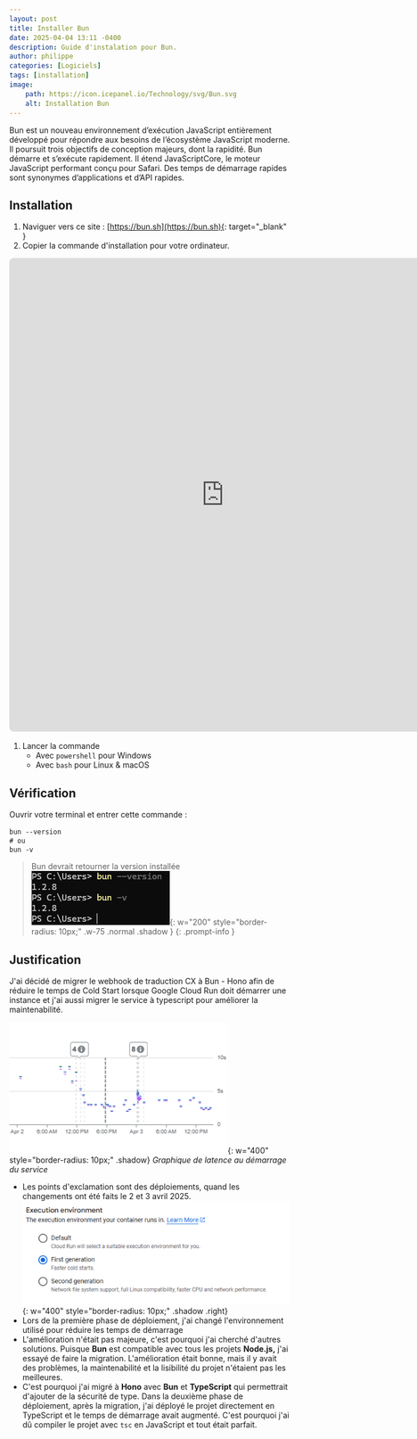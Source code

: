 ```yaml
---
layout: post
title: Installer Bun
date: 2025-04-04 13:11 -0400
description: Guide d'instalation pour Bun.
author: philippe
categories: [Logiciels]
tags: [installation]
image: 
    path: https://icon.icepanel.io/Technology/svg/Bun.svg
    alt: Installation Bun
---
```


Bun est un nouveau environnement d’exécution JavaScript entièrement développé pour répondre aux besoins de l’écosystème JavaScript moderne. Il poursuit trois objectifs de conception majeurs, dont la rapidité. Bun démarre et s’exécute rapidement. Il étend JavaScriptCore, le moteur JavaScript performant conçu pour Safari. Des temps de démarrage rapides sont synonymes d’applications et d’API rapides.

<!-- markdownlint-disable MD033 -->
## Installation

1. Naviguer vers ce site : [https://bun.sh](https://bun.sh){: target="_blank" }
1. Copier la commande d'installation pour votre ordinateur.

<iframe src="https://bun.sh" width="770px" height="850px" style="border-radius: 8px; border: none; overflow: hidden;"></iframe>

1. Lancer la commande
    - Avec `powershell` pour Windows
    - Avec `bash` pour Linux & macOS

## Vérification

Ouvrir votre terminal et entrer cette commande :

```shell
bun --version
# ou
bun -v

```

> Bun devrait retourner la version installée
![vérification](/assets/img/installation/bun/verification.png){: w="200" style="border-radius: 10px;" .w-75 .normal .shadow }
{: .prompt-info }

## Justification

J'ai décidé de migrer le webhook de traduction CX à Bun - Hono afin de réduire le temps de Cold Start lorsque Google Cloud Run doit démarrer une instance et j'ai aussi migrer le service à typescript pour améliorer la maintenabilité.

![startup_latency](/assets/img/installation/bun/startup_latency.png){: w="400" style="border-radius: 10px;" .shadow}
_Graphique de latence au démarrage du service_

- Les points d'exclamation sont des déploiements, quand les changements ont été faits le 2 et 3 avril 2025.
![environnement](/assets/img/installation/bun/environment_setup.png){: w="400" style="border-radius: 10px;" .shadow .right}
- Lors de la première phase de déploiement, j'ai changé l'environnement utilisé pour réduire les temps de démarrage  
- L'amélioration n'était pas majeure, c'est pourquoi j'ai cherché d'autres solutions. Puisque **Bun** est compatible avec tous les projets **Node.js,** j'ai essayé de faire la migration. L'amélioration était bonne, mais il y avait des problèmes, la maintenabilité et la lisibilité du projet n'étaient pas les meilleures.
- C'est pourquoi j'ai migré à **Hono** avec **Bun** et **TypeScript** qui permettrait d'ajouter de la sécurité de type. Dans la deuxième phase de déploiement, après la migration, j'ai déployé le projet directement en TypeScript et le temps de démarrage avait augmenté. C'est pourquoi j'ai dû compiler le projet avec `tsc` en JavaScript et tout était parfait.
